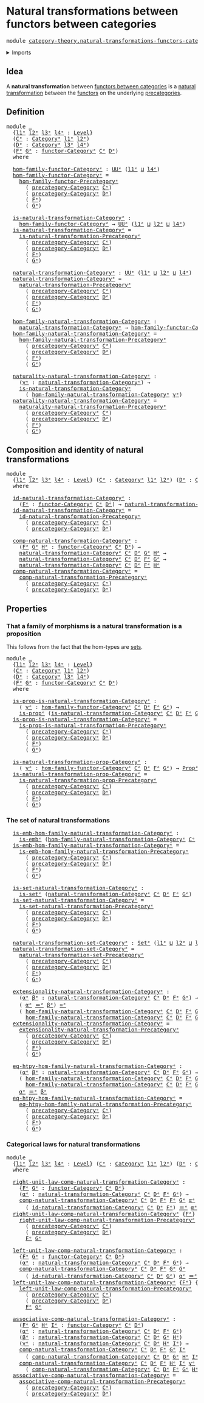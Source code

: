# Natural transformations between functors between categories

<pre class="Agda"><a id="72" class="Keyword">module</a> <a id="79" href="category-theory.natural-transformations-functors-categories%25E1%25B5%2589.html" class="Module">category-theory.natural-transformations-functors-categoriesᵉ</a> <a id="140" class="Keyword">where</a>
</pre>
<details><summary>Imports</summary>

<pre class="Agda"><a id="196" class="Keyword">open</a> <a id="201" class="Keyword">import</a> <a id="208" href="category-theory.categories%25E1%25B5%2589.html" class="Module">category-theory.categoriesᵉ</a>
<a id="236" class="Keyword">open</a> <a id="241" class="Keyword">import</a> <a id="248" href="category-theory.functors-categories%25E1%25B5%2589.html" class="Module">category-theory.functors-categoriesᵉ</a>
<a id="285" class="Keyword">open</a> <a id="290" class="Keyword">import</a> <a id="297" href="category-theory.natural-transformations-functors-precategories%25E1%25B5%2589.html" class="Module">category-theory.natural-transformations-functors-precategoriesᵉ</a>

<a id="362" class="Keyword">open</a> <a id="367" class="Keyword">import</a> <a id="374" href="foundation.embeddings%25E1%25B5%2589.html" class="Module">foundation.embeddingsᵉ</a>
<a id="397" class="Keyword">open</a> <a id="402" class="Keyword">import</a> <a id="409" href="foundation.equivalences%25E1%25B5%2589.html" class="Module">foundation.equivalencesᵉ</a>
<a id="434" class="Keyword">open</a> <a id="439" class="Keyword">import</a> <a id="446" href="foundation.homotopies%25E1%25B5%2589.html" class="Module">foundation.homotopiesᵉ</a>
<a id="469" class="Keyword">open</a> <a id="474" class="Keyword">import</a> <a id="481" href="foundation.identity-types%25E1%25B5%2589.html" class="Module">foundation.identity-typesᵉ</a>
<a id="508" class="Keyword">open</a> <a id="513" class="Keyword">import</a> <a id="520" href="foundation.propositions%25E1%25B5%2589.html" class="Module">foundation.propositionsᵉ</a>
<a id="545" class="Keyword">open</a> <a id="550" class="Keyword">import</a> <a id="557" href="foundation.sets%25E1%25B5%2589.html" class="Module">foundation.setsᵉ</a>
<a id="574" class="Keyword">open</a> <a id="579" class="Keyword">import</a> <a id="586" href="foundation.universe-levels%25E1%25B5%2589.html" class="Module">foundation.universe-levelsᵉ</a>
</pre>
</details>

## Idea

A **natural transformation** between
[functors between categories](category-theory.functors-categories.md) is a
[natural transformation](category-theory.natural-transformations-functors-precategories.md)
between the [functors](category-theory.functors-precategories.md) on the
underlying [precategories](category-theory.precategories.md).

## Definition

<pre class="Agda"><a id="1003" class="Keyword">module</a> <a id="1010" href="category-theory.natural-transformations-functors-categories%25E1%25B5%2589.html#1010" class="Module">_</a>
  <a id="1014" class="Symbol">{</a><a id="1015" href="category-theory.natural-transformations-functors-categories%25E1%25B5%2589.html#1015" class="Bound">l1ᵉ</a> <a id="1019" href="category-theory.natural-transformations-functors-categories%25E1%25B5%2589.html#1019" class="Bound">l2ᵉ</a> <a id="1023" href="category-theory.natural-transformations-functors-categories%25E1%25B5%2589.html#1023" class="Bound">l3ᵉ</a> <a id="1027" href="category-theory.natural-transformations-functors-categories%25E1%25B5%2589.html#1027" class="Bound">l4ᵉ</a> <a id="1031" class="Symbol">:</a> <a id="1033" href="Agda.Primitive.html#742" class="Postulate">Level</a><a id="1038" class="Symbol">}</a>
  <a id="1042" class="Symbol">(</a><a id="1043" href="category-theory.natural-transformations-functors-categories%25E1%25B5%2589.html#1043" class="Bound">Cᵉ</a> <a id="1046" class="Symbol">:</a> <a id="1048" href="category-theory.categories%25E1%25B5%2589.html#2222" class="Function">Categoryᵉ</a> <a id="1058" href="category-theory.natural-transformations-functors-categories%25E1%25B5%2589.html#1015" class="Bound">l1ᵉ</a> <a id="1062" href="category-theory.natural-transformations-functors-categories%25E1%25B5%2589.html#1019" class="Bound">l2ᵉ</a><a id="1065" class="Symbol">)</a>
  <a id="1069" class="Symbol">(</a><a id="1070" href="category-theory.natural-transformations-functors-categories%25E1%25B5%2589.html#1070" class="Bound">Dᵉ</a> <a id="1073" class="Symbol">:</a> <a id="1075" href="category-theory.categories%25E1%25B5%2589.html#2222" class="Function">Categoryᵉ</a> <a id="1085" href="category-theory.natural-transformations-functors-categories%25E1%25B5%2589.html#1023" class="Bound">l3ᵉ</a> <a id="1089" href="category-theory.natural-transformations-functors-categories%25E1%25B5%2589.html#1027" class="Bound">l4ᵉ</a><a id="1092" class="Symbol">)</a>
  <a id="1096" class="Symbol">(</a><a id="1097" href="category-theory.natural-transformations-functors-categories%25E1%25B5%2589.html#1097" class="Bound">Fᵉ</a> <a id="1100" href="category-theory.natural-transformations-functors-categories%25E1%25B5%2589.html#1100" class="Bound">Gᵉ</a> <a id="1103" class="Symbol">:</a> <a id="1105" href="category-theory.functors-categories%25E1%25B5%2589.html#2321" class="Function">functor-Categoryᵉ</a> <a id="1123" href="category-theory.natural-transformations-functors-categories%25E1%25B5%2589.html#1043" class="Bound">Cᵉ</a> <a id="1126" href="category-theory.natural-transformations-functors-categories%25E1%25B5%2589.html#1070" class="Bound">Dᵉ</a><a id="1128" class="Symbol">)</a>
  <a id="1132" class="Keyword">where</a>

  <a id="1141" href="category-theory.natural-transformations-functors-categories%25E1%25B5%2589.html#1141" class="Function">hom-family-functor-Categoryᵉ</a> <a id="1170" class="Symbol">:</a> <a id="1172" href="Agda.Primitive.html#429" class="Primitive">UUᵉ</a> <a id="1176" class="Symbol">(</a><a id="1177" href="category-theory.natural-transformations-functors-categories%25E1%25B5%2589.html#1015" class="Bound">l1ᵉ</a> <a id="1181" href="Agda.Primitive.html#961" class="Primitive Operator">⊔</a> <a id="1183" href="category-theory.natural-transformations-functors-categories%25E1%25B5%2589.html#1027" class="Bound">l4ᵉ</a><a id="1186" class="Symbol">)</a>
  <a id="1190" href="category-theory.natural-transformations-functors-categories%25E1%25B5%2589.html#1141" class="Function">hom-family-functor-Categoryᵉ</a> <a id="1219" class="Symbol">=</a>
    <a id="1225" href="category-theory.natural-transformations-functors-precategories%25E1%25B5%2589.html#1378" class="Function">hom-family-functor-Precategoryᵉ</a>
      <a id="1263" class="Symbol">(</a> <a id="1265" href="category-theory.categories%25E1%25B5%2589.html#2419" class="Function">precategory-Categoryᵉ</a> <a id="1287" href="category-theory.natural-transformations-functors-categories%25E1%25B5%2589.html#1043" class="Bound">Cᵉ</a><a id="1289" class="Symbol">)</a>
      <a id="1297" class="Symbol">(</a> <a id="1299" href="category-theory.categories%25E1%25B5%2589.html#2419" class="Function">precategory-Categoryᵉ</a> <a id="1321" href="category-theory.natural-transformations-functors-categories%25E1%25B5%2589.html#1070" class="Bound">Dᵉ</a><a id="1323" class="Symbol">)</a>
      <a id="1331" class="Symbol">(</a> <a id="1333" href="category-theory.natural-transformations-functors-categories%25E1%25B5%2589.html#1097" class="Bound">Fᵉ</a><a id="1335" class="Symbol">)</a>
      <a id="1343" class="Symbol">(</a> <a id="1345" href="category-theory.natural-transformations-functors-categories%25E1%25B5%2589.html#1100" class="Bound">Gᵉ</a><a id="1347" class="Symbol">)</a>

  <a id="1352" href="category-theory.natural-transformations-functors-categories%25E1%25B5%2589.html#1352" class="Function">is-natural-transformation-Categoryᵉ</a> <a id="1388" class="Symbol">:</a>
    <a id="1394" href="category-theory.natural-transformations-functors-categories%25E1%25B5%2589.html#1141" class="Function">hom-family-functor-Categoryᵉ</a> <a id="1423" class="Symbol">→</a> <a id="1425" href="Agda.Primitive.html#429" class="Primitive">UUᵉ</a> <a id="1429" class="Symbol">(</a><a id="1430" href="category-theory.natural-transformations-functors-categories%25E1%25B5%2589.html#1015" class="Bound">l1ᵉ</a> <a id="1434" href="Agda.Primitive.html#961" class="Primitive Operator">⊔</a> <a id="1436" href="category-theory.natural-transformations-functors-categories%25E1%25B5%2589.html#1019" class="Bound">l2ᵉ</a> <a id="1440" href="Agda.Primitive.html#961" class="Primitive Operator">⊔</a> <a id="1442" href="category-theory.natural-transformations-functors-categories%25E1%25B5%2589.html#1027" class="Bound">l4ᵉ</a><a id="1445" class="Symbol">)</a>
  <a id="1449" href="category-theory.natural-transformations-functors-categories%25E1%25B5%2589.html#1352" class="Function">is-natural-transformation-Categoryᵉ</a> <a id="1485" class="Symbol">=</a>
    <a id="1491" href="category-theory.natural-transformations-functors-precategories%25E1%25B5%2589.html#1591" class="Function">is-natural-transformation-Precategoryᵉ</a>
      <a id="1536" class="Symbol">(</a> <a id="1538" href="category-theory.categories%25E1%25B5%2589.html#2419" class="Function">precategory-Categoryᵉ</a> <a id="1560" href="category-theory.natural-transformations-functors-categories%25E1%25B5%2589.html#1043" class="Bound">Cᵉ</a><a id="1562" class="Symbol">)</a>
      <a id="1570" class="Symbol">(</a> <a id="1572" href="category-theory.categories%25E1%25B5%2589.html#2419" class="Function">precategory-Categoryᵉ</a> <a id="1594" href="category-theory.natural-transformations-functors-categories%25E1%25B5%2589.html#1070" class="Bound">Dᵉ</a><a id="1596" class="Symbol">)</a>
      <a id="1604" class="Symbol">(</a> <a id="1606" href="category-theory.natural-transformations-functors-categories%25E1%25B5%2589.html#1097" class="Bound">Fᵉ</a><a id="1608" class="Symbol">)</a>
      <a id="1616" class="Symbol">(</a> <a id="1618" href="category-theory.natural-transformations-functors-categories%25E1%25B5%2589.html#1100" class="Bound">Gᵉ</a><a id="1620" class="Symbol">)</a>

  <a id="1625" href="category-theory.natural-transformations-functors-categories%25E1%25B5%2589.html#1625" class="Function">natural-transformation-Categoryᵉ</a> <a id="1658" class="Symbol">:</a> <a id="1660" href="Agda.Primitive.html#429" class="Primitive">UUᵉ</a> <a id="1664" class="Symbol">(</a><a id="1665" href="category-theory.natural-transformations-functors-categories%25E1%25B5%2589.html#1015" class="Bound">l1ᵉ</a> <a id="1669" href="Agda.Primitive.html#961" class="Primitive Operator">⊔</a> <a id="1671" href="category-theory.natural-transformations-functors-categories%25E1%25B5%2589.html#1019" class="Bound">l2ᵉ</a> <a id="1675" href="Agda.Primitive.html#961" class="Primitive Operator">⊔</a> <a id="1677" href="category-theory.natural-transformations-functors-categories%25E1%25B5%2589.html#1027" class="Bound">l4ᵉ</a><a id="1680" class="Symbol">)</a>
  <a id="1684" href="category-theory.natural-transformations-functors-categories%25E1%25B5%2589.html#1625" class="Function">natural-transformation-Categoryᵉ</a> <a id="1717" class="Symbol">=</a>
    <a id="1723" href="category-theory.natural-transformations-functors-precategories%25E1%25B5%2589.html#1877" class="Function">natural-transformation-Precategoryᵉ</a>
      <a id="1765" class="Symbol">(</a> <a id="1767" href="category-theory.categories%25E1%25B5%2589.html#2419" class="Function">precategory-Categoryᵉ</a> <a id="1789" href="category-theory.natural-transformations-functors-categories%25E1%25B5%2589.html#1043" class="Bound">Cᵉ</a><a id="1791" class="Symbol">)</a>
      <a id="1799" class="Symbol">(</a> <a id="1801" href="category-theory.categories%25E1%25B5%2589.html#2419" class="Function">precategory-Categoryᵉ</a> <a id="1823" href="category-theory.natural-transformations-functors-categories%25E1%25B5%2589.html#1070" class="Bound">Dᵉ</a><a id="1825" class="Symbol">)</a>
      <a id="1833" class="Symbol">(</a> <a id="1835" href="category-theory.natural-transformations-functors-categories%25E1%25B5%2589.html#1097" class="Bound">Fᵉ</a><a id="1837" class="Symbol">)</a>
      <a id="1845" class="Symbol">(</a> <a id="1847" href="category-theory.natural-transformations-functors-categories%25E1%25B5%2589.html#1100" class="Bound">Gᵉ</a><a id="1849" class="Symbol">)</a>

  <a id="1854" href="category-theory.natural-transformations-functors-categories%25E1%25B5%2589.html#1854" class="Function">hom-family-natural-transformation-Categoryᵉ</a> <a id="1898" class="Symbol">:</a>
    <a id="1904" href="category-theory.natural-transformations-functors-categories%25E1%25B5%2589.html#1625" class="Function">natural-transformation-Categoryᵉ</a> <a id="1937" class="Symbol">→</a> <a id="1939" href="category-theory.natural-transformations-functors-categories%25E1%25B5%2589.html#1141" class="Function">hom-family-functor-Categoryᵉ</a>
  <a id="1970" href="category-theory.natural-transformations-functors-categories%25E1%25B5%2589.html#1854" class="Function">hom-family-natural-transformation-Categoryᵉ</a> <a id="2014" class="Symbol">=</a>
    <a id="2020" href="category-theory.natural-transformations-functors-precategories%25E1%25B5%2589.html#2116" class="Function">hom-family-natural-transformation-Precategoryᵉ</a>
      <a id="2073" class="Symbol">(</a> <a id="2075" href="category-theory.categories%25E1%25B5%2589.html#2419" class="Function">precategory-Categoryᵉ</a> <a id="2097" href="category-theory.natural-transformations-functors-categories%25E1%25B5%2589.html#1043" class="Bound">Cᵉ</a><a id="2099" class="Symbol">)</a>
      <a id="2107" class="Symbol">(</a> <a id="2109" href="category-theory.categories%25E1%25B5%2589.html#2419" class="Function">precategory-Categoryᵉ</a> <a id="2131" href="category-theory.natural-transformations-functors-categories%25E1%25B5%2589.html#1070" class="Bound">Dᵉ</a><a id="2133" class="Symbol">)</a>
      <a id="2141" class="Symbol">(</a> <a id="2143" href="category-theory.natural-transformations-functors-categories%25E1%25B5%2589.html#1097" class="Bound">Fᵉ</a><a id="2145" class="Symbol">)</a>
      <a id="2153" class="Symbol">(</a> <a id="2155" href="category-theory.natural-transformations-functors-categories%25E1%25B5%2589.html#1100" class="Bound">Gᵉ</a><a id="2157" class="Symbol">)</a>

  <a id="2162" href="category-theory.natural-transformations-functors-categories%25E1%25B5%2589.html#2162" class="Function">naturality-natural-transformation-Categoryᵉ</a> <a id="2206" class="Symbol">:</a>
    <a id="2212" class="Symbol">(</a><a id="2213" href="category-theory.natural-transformations-functors-categories%25E1%25B5%2589.html#2213" class="Bound">γᵉ</a> <a id="2216" class="Symbol">:</a> <a id="2218" href="category-theory.natural-transformations-functors-categories%25E1%25B5%2589.html#1625" class="Function">natural-transformation-Categoryᵉ</a><a id="2250" class="Symbol">)</a> <a id="2252" class="Symbol">→</a>
    <a id="2258" href="category-theory.natural-transformations-functors-categories%25E1%25B5%2589.html#1352" class="Function">is-natural-transformation-Categoryᵉ</a>
      <a id="2300" class="Symbol">(</a> <a id="2302" href="category-theory.natural-transformations-functors-categories%25E1%25B5%2589.html#1854" class="Function">hom-family-natural-transformation-Categoryᵉ</a> <a id="2346" href="category-theory.natural-transformations-functors-categories%25E1%25B5%2589.html#2213" class="Bound">γᵉ</a><a id="2348" class="Symbol">)</a>
  <a id="2352" href="category-theory.natural-transformations-functors-categories%25E1%25B5%2589.html#2162" class="Function">naturality-natural-transformation-Categoryᵉ</a> <a id="2396" class="Symbol">=</a>
    <a id="2402" href="category-theory.natural-transformations-functors-precategories%25E1%25B5%2589.html#2440" class="Function">naturality-natural-transformation-Precategoryᵉ</a>
      <a id="2455" class="Symbol">(</a> <a id="2457" href="category-theory.categories%25E1%25B5%2589.html#2419" class="Function">precategory-Categoryᵉ</a> <a id="2479" href="category-theory.natural-transformations-functors-categories%25E1%25B5%2589.html#1043" class="Bound">Cᵉ</a><a id="2481" class="Symbol">)</a>
      <a id="2489" class="Symbol">(</a> <a id="2491" href="category-theory.categories%25E1%25B5%2589.html#2419" class="Function">precategory-Categoryᵉ</a> <a id="2513" href="category-theory.natural-transformations-functors-categories%25E1%25B5%2589.html#1070" class="Bound">Dᵉ</a><a id="2515" class="Symbol">)</a>
      <a id="2523" class="Symbol">(</a> <a id="2525" href="category-theory.natural-transformations-functors-categories%25E1%25B5%2589.html#1097" class="Bound">Fᵉ</a><a id="2527" class="Symbol">)</a>
      <a id="2535" class="Symbol">(</a> <a id="2537" href="category-theory.natural-transformations-functors-categories%25E1%25B5%2589.html#1100" class="Bound">Gᵉ</a><a id="2539" class="Symbol">)</a>
</pre>
## Composition and identity of natural transformations

<pre class="Agda"><a id="2610" class="Keyword">module</a> <a id="2617" href="category-theory.natural-transformations-functors-categories%25E1%25B5%2589.html#2617" class="Module">_</a>
  <a id="2621" class="Symbol">{</a><a id="2622" href="category-theory.natural-transformations-functors-categories%25E1%25B5%2589.html#2622" class="Bound">l1ᵉ</a> <a id="2626" href="category-theory.natural-transformations-functors-categories%25E1%25B5%2589.html#2626" class="Bound">l2ᵉ</a> <a id="2630" href="category-theory.natural-transformations-functors-categories%25E1%25B5%2589.html#2630" class="Bound">l3ᵉ</a> <a id="2634" href="category-theory.natural-transformations-functors-categories%25E1%25B5%2589.html#2634" class="Bound">l4ᵉ</a> <a id="2638" class="Symbol">:</a> <a id="2640" href="Agda.Primitive.html#742" class="Postulate">Level</a><a id="2645" class="Symbol">}</a> <a id="2647" class="Symbol">(</a><a id="2648" href="category-theory.natural-transformations-functors-categories%25E1%25B5%2589.html#2648" class="Bound">Cᵉ</a> <a id="2651" class="Symbol">:</a> <a id="2653" href="category-theory.categories%25E1%25B5%2589.html#2222" class="Function">Categoryᵉ</a> <a id="2663" href="category-theory.natural-transformations-functors-categories%25E1%25B5%2589.html#2622" class="Bound">l1ᵉ</a> <a id="2667" href="category-theory.natural-transformations-functors-categories%25E1%25B5%2589.html#2626" class="Bound">l2ᵉ</a><a id="2670" class="Symbol">)</a> <a id="2672" class="Symbol">(</a><a id="2673" href="category-theory.natural-transformations-functors-categories%25E1%25B5%2589.html#2673" class="Bound">Dᵉ</a> <a id="2676" class="Symbol">:</a> <a id="2678" href="category-theory.categories%25E1%25B5%2589.html#2222" class="Function">Categoryᵉ</a> <a id="2688" href="category-theory.natural-transformations-functors-categories%25E1%25B5%2589.html#2630" class="Bound">l3ᵉ</a> <a id="2692" href="category-theory.natural-transformations-functors-categories%25E1%25B5%2589.html#2634" class="Bound">l4ᵉ</a><a id="2695" class="Symbol">)</a>
  <a id="2699" class="Keyword">where</a>

  <a id="2708" href="category-theory.natural-transformations-functors-categories%25E1%25B5%2589.html#2708" class="Function">id-natural-transformation-Categoryᵉ</a> <a id="2744" class="Symbol">:</a>
    <a id="2750" class="Symbol">(</a><a id="2751" href="category-theory.natural-transformations-functors-categories%25E1%25B5%2589.html#2751" class="Bound">Fᵉ</a> <a id="2754" class="Symbol">:</a> <a id="2756" href="category-theory.functors-categories%25E1%25B5%2589.html#2321" class="Function">functor-Categoryᵉ</a> <a id="2774" href="category-theory.natural-transformations-functors-categories%25E1%25B5%2589.html#2648" class="Bound">Cᵉ</a> <a id="2777" href="category-theory.natural-transformations-functors-categories%25E1%25B5%2589.html#2673" class="Bound">Dᵉ</a><a id="2779" class="Symbol">)</a> <a id="2781" class="Symbol">→</a> <a id="2783" href="category-theory.natural-transformations-functors-categories%25E1%25B5%2589.html#1625" class="Function">natural-transformation-Categoryᵉ</a> <a id="2816" href="category-theory.natural-transformations-functors-categories%25E1%25B5%2589.html#2648" class="Bound">Cᵉ</a> <a id="2819" href="category-theory.natural-transformations-functors-categories%25E1%25B5%2589.html#2673" class="Bound">Dᵉ</a> <a id="2822" href="category-theory.natural-transformations-functors-categories%25E1%25B5%2589.html#2751" class="Bound">Fᵉ</a> <a id="2825" href="category-theory.natural-transformations-functors-categories%25E1%25B5%2589.html#2751" class="Bound">Fᵉ</a>
  <a id="2830" href="category-theory.natural-transformations-functors-categories%25E1%25B5%2589.html#2708" class="Function">id-natural-transformation-Categoryᵉ</a> <a id="2866" class="Symbol">=</a>
    <a id="2872" href="category-theory.natural-transformations-functors-precategories%25E1%25B5%2589.html#3015" class="Function">id-natural-transformation-Precategoryᵉ</a>
      <a id="2917" class="Symbol">(</a> <a id="2919" href="category-theory.categories%25E1%25B5%2589.html#2419" class="Function">precategory-Categoryᵉ</a> <a id="2941" href="category-theory.natural-transformations-functors-categories%25E1%25B5%2589.html#2648" class="Bound">Cᵉ</a><a id="2943" class="Symbol">)</a>
      <a id="2951" class="Symbol">(</a> <a id="2953" href="category-theory.categories%25E1%25B5%2589.html#2419" class="Function">precategory-Categoryᵉ</a> <a id="2975" href="category-theory.natural-transformations-functors-categories%25E1%25B5%2589.html#2673" class="Bound">Dᵉ</a><a id="2977" class="Symbol">)</a>

  <a id="2982" href="category-theory.natural-transformations-functors-categories%25E1%25B5%2589.html#2982" class="Function">comp-natural-transformation-Categoryᵉ</a> <a id="3020" class="Symbol">:</a>
    <a id="3026" class="Symbol">(</a><a id="3027" href="category-theory.natural-transformations-functors-categories%25E1%25B5%2589.html#3027" class="Bound">Fᵉ</a> <a id="3030" href="category-theory.natural-transformations-functors-categories%25E1%25B5%2589.html#3030" class="Bound">Gᵉ</a> <a id="3033" href="category-theory.natural-transformations-functors-categories%25E1%25B5%2589.html#3033" class="Bound">Hᵉ</a> <a id="3036" class="Symbol">:</a> <a id="3038" href="category-theory.functors-categories%25E1%25B5%2589.html#2321" class="Function">functor-Categoryᵉ</a> <a id="3056" href="category-theory.natural-transformations-functors-categories%25E1%25B5%2589.html#2648" class="Bound">Cᵉ</a> <a id="3059" href="category-theory.natural-transformations-functors-categories%25E1%25B5%2589.html#2673" class="Bound">Dᵉ</a><a id="3061" class="Symbol">)</a> <a id="3063" class="Symbol">→</a>
    <a id="3069" href="category-theory.natural-transformations-functors-categories%25E1%25B5%2589.html#1625" class="Function">natural-transformation-Categoryᵉ</a> <a id="3102" href="category-theory.natural-transformations-functors-categories%25E1%25B5%2589.html#2648" class="Bound">Cᵉ</a> <a id="3105" href="category-theory.natural-transformations-functors-categories%25E1%25B5%2589.html#2673" class="Bound">Dᵉ</a> <a id="3108" href="category-theory.natural-transformations-functors-categories%25E1%25B5%2589.html#3030" class="Bound">Gᵉ</a> <a id="3111" href="category-theory.natural-transformations-functors-categories%25E1%25B5%2589.html#3033" class="Bound">Hᵉ</a> <a id="3114" class="Symbol">→</a>
    <a id="3120" href="category-theory.natural-transformations-functors-categories%25E1%25B5%2589.html#1625" class="Function">natural-transformation-Categoryᵉ</a> <a id="3153" href="category-theory.natural-transformations-functors-categories%25E1%25B5%2589.html#2648" class="Bound">Cᵉ</a> <a id="3156" href="category-theory.natural-transformations-functors-categories%25E1%25B5%2589.html#2673" class="Bound">Dᵉ</a> <a id="3159" href="category-theory.natural-transformations-functors-categories%25E1%25B5%2589.html#3027" class="Bound">Fᵉ</a> <a id="3162" href="category-theory.natural-transformations-functors-categories%25E1%25B5%2589.html#3030" class="Bound">Gᵉ</a> <a id="3165" class="Symbol">→</a>
    <a id="3171" href="category-theory.natural-transformations-functors-categories%25E1%25B5%2589.html#1625" class="Function">natural-transformation-Categoryᵉ</a> <a id="3204" href="category-theory.natural-transformations-functors-categories%25E1%25B5%2589.html#2648" class="Bound">Cᵉ</a> <a id="3207" href="category-theory.natural-transformations-functors-categories%25E1%25B5%2589.html#2673" class="Bound">Dᵉ</a> <a id="3210" href="category-theory.natural-transformations-functors-categories%25E1%25B5%2589.html#3027" class="Bound">Fᵉ</a> <a id="3213" href="category-theory.natural-transformations-functors-categories%25E1%25B5%2589.html#3033" class="Bound">Hᵉ</a>
  <a id="3218" href="category-theory.natural-transformations-functors-categories%25E1%25B5%2589.html#2982" class="Function">comp-natural-transformation-Categoryᵉ</a> <a id="3256" class="Symbol">=</a>
    <a id="3262" href="category-theory.natural-transformations-functors-precategories%25E1%25B5%2589.html#3289" class="Function">comp-natural-transformation-Precategoryᵉ</a>
      <a id="3309" class="Symbol">(</a> <a id="3311" href="category-theory.categories%25E1%25B5%2589.html#2419" class="Function">precategory-Categoryᵉ</a> <a id="3333" href="category-theory.natural-transformations-functors-categories%25E1%25B5%2589.html#2648" class="Bound">Cᵉ</a><a id="3335" class="Symbol">)</a>
      <a id="3343" class="Symbol">(</a> <a id="3345" href="category-theory.categories%25E1%25B5%2589.html#2419" class="Function">precategory-Categoryᵉ</a> <a id="3367" href="category-theory.natural-transformations-functors-categories%25E1%25B5%2589.html#2673" class="Bound">Dᵉ</a><a id="3369" class="Symbol">)</a>
</pre>
## Properties

### That a family of morphisms is a natural transformation is a proposition

This follows from the fact that the hom-types are
[sets](foundation-core.sets.md).

<pre class="Agda"><a id="3560" class="Keyword">module</a> <a id="3567" href="category-theory.natural-transformations-functors-categories%25E1%25B5%2589.html#3567" class="Module">_</a>
  <a id="3571" class="Symbol">{</a><a id="3572" href="category-theory.natural-transformations-functors-categories%25E1%25B5%2589.html#3572" class="Bound">l1ᵉ</a> <a id="3576" href="category-theory.natural-transformations-functors-categories%25E1%25B5%2589.html#3576" class="Bound">l2ᵉ</a> <a id="3580" href="category-theory.natural-transformations-functors-categories%25E1%25B5%2589.html#3580" class="Bound">l3ᵉ</a> <a id="3584" href="category-theory.natural-transformations-functors-categories%25E1%25B5%2589.html#3584" class="Bound">l4ᵉ</a> <a id="3588" class="Symbol">:</a> <a id="3590" href="Agda.Primitive.html#742" class="Postulate">Level</a><a id="3595" class="Symbol">}</a>
  <a id="3599" class="Symbol">(</a><a id="3600" href="category-theory.natural-transformations-functors-categories%25E1%25B5%2589.html#3600" class="Bound">Cᵉ</a> <a id="3603" class="Symbol">:</a> <a id="3605" href="category-theory.categories%25E1%25B5%2589.html#2222" class="Function">Categoryᵉ</a> <a id="3615" href="category-theory.natural-transformations-functors-categories%25E1%25B5%2589.html#3572" class="Bound">l1ᵉ</a> <a id="3619" href="category-theory.natural-transformations-functors-categories%25E1%25B5%2589.html#3576" class="Bound">l2ᵉ</a><a id="3622" class="Symbol">)</a>
  <a id="3626" class="Symbol">(</a><a id="3627" href="category-theory.natural-transformations-functors-categories%25E1%25B5%2589.html#3627" class="Bound">Dᵉ</a> <a id="3630" class="Symbol">:</a> <a id="3632" href="category-theory.categories%25E1%25B5%2589.html#2222" class="Function">Categoryᵉ</a> <a id="3642" href="category-theory.natural-transformations-functors-categories%25E1%25B5%2589.html#3580" class="Bound">l3ᵉ</a> <a id="3646" href="category-theory.natural-transformations-functors-categories%25E1%25B5%2589.html#3584" class="Bound">l4ᵉ</a><a id="3649" class="Symbol">)</a>
  <a id="3653" class="Symbol">(</a><a id="3654" href="category-theory.natural-transformations-functors-categories%25E1%25B5%2589.html#3654" class="Bound">Fᵉ</a> <a id="3657" href="category-theory.natural-transformations-functors-categories%25E1%25B5%2589.html#3657" class="Bound">Gᵉ</a> <a id="3660" class="Symbol">:</a> <a id="3662" href="category-theory.functors-categories%25E1%25B5%2589.html#2321" class="Function">functor-Categoryᵉ</a> <a id="3680" href="category-theory.natural-transformations-functors-categories%25E1%25B5%2589.html#3600" class="Bound">Cᵉ</a> <a id="3683" href="category-theory.natural-transformations-functors-categories%25E1%25B5%2589.html#3627" class="Bound">Dᵉ</a><a id="3685" class="Symbol">)</a>
  <a id="3689" class="Keyword">where</a>

  <a id="3698" href="category-theory.natural-transformations-functors-categories%25E1%25B5%2589.html#3698" class="Function">is-prop-is-natural-transformation-Categoryᵉ</a> <a id="3742" class="Symbol">:</a>
    <a id="3748" class="Symbol">(</a> <a id="3750" href="category-theory.natural-transformations-functors-categories%25E1%25B5%2589.html#3750" class="Bound">γᵉ</a> <a id="3753" class="Symbol">:</a> <a id="3755" href="category-theory.natural-transformations-functors-categories%25E1%25B5%2589.html#1141" class="Function">hom-family-functor-Categoryᵉ</a> <a id="3784" href="category-theory.natural-transformations-functors-categories%25E1%25B5%2589.html#3600" class="Bound">Cᵉ</a> <a id="3787" href="category-theory.natural-transformations-functors-categories%25E1%25B5%2589.html#3627" class="Bound">Dᵉ</a> <a id="3790" href="category-theory.natural-transformations-functors-categories%25E1%25B5%2589.html#3654" class="Bound">Fᵉ</a> <a id="3793" href="category-theory.natural-transformations-functors-categories%25E1%25B5%2589.html#3657" class="Bound">Gᵉ</a><a id="3795" class="Symbol">)</a> <a id="3797" class="Symbol">→</a>
    <a id="3803" href="foundation-core.propositions%25E1%25B5%2589.html#1041" class="Function">is-propᵉ</a> <a id="3812" class="Symbol">(</a><a id="3813" href="category-theory.natural-transformations-functors-categories%25E1%25B5%2589.html#1352" class="Function">is-natural-transformation-Categoryᵉ</a> <a id="3849" href="category-theory.natural-transformations-functors-categories%25E1%25B5%2589.html#3600" class="Bound">Cᵉ</a> <a id="3852" href="category-theory.natural-transformations-functors-categories%25E1%25B5%2589.html#3627" class="Bound">Dᵉ</a> <a id="3855" href="category-theory.natural-transformations-functors-categories%25E1%25B5%2589.html#3654" class="Bound">Fᵉ</a> <a id="3858" href="category-theory.natural-transformations-functors-categories%25E1%25B5%2589.html#3657" class="Bound">Gᵉ</a> <a id="3861" href="category-theory.natural-transformations-functors-categories%25E1%25B5%2589.html#3750" class="Bound">γᵉ</a><a id="3863" class="Symbol">)</a>
  <a id="3867" href="category-theory.natural-transformations-functors-categories%25E1%25B5%2589.html#3698" class="Function">is-prop-is-natural-transformation-Categoryᵉ</a> <a id="3911" class="Symbol">=</a>
    <a id="3917" href="category-theory.natural-transformations-functors-precategories%25E1%25B5%2589.html#4817" class="Function">is-prop-is-natural-transformation-Precategoryᵉ</a>
      <a id="3970" class="Symbol">(</a> <a id="3972" href="category-theory.categories%25E1%25B5%2589.html#2419" class="Function">precategory-Categoryᵉ</a> <a id="3994" href="category-theory.natural-transformations-functors-categories%25E1%25B5%2589.html#3600" class="Bound">Cᵉ</a><a id="3996" class="Symbol">)</a>
      <a id="4004" class="Symbol">(</a> <a id="4006" href="category-theory.categories%25E1%25B5%2589.html#2419" class="Function">precategory-Categoryᵉ</a> <a id="4028" href="category-theory.natural-transformations-functors-categories%25E1%25B5%2589.html#3627" class="Bound">Dᵉ</a><a id="4030" class="Symbol">)</a>
      <a id="4038" class="Symbol">(</a> <a id="4040" href="category-theory.natural-transformations-functors-categories%25E1%25B5%2589.html#3654" class="Bound">Fᵉ</a><a id="4042" class="Symbol">)</a>
      <a id="4050" class="Symbol">(</a> <a id="4052" href="category-theory.natural-transformations-functors-categories%25E1%25B5%2589.html#3657" class="Bound">Gᵉ</a><a id="4054" class="Symbol">)</a>

  <a id="4059" href="category-theory.natural-transformations-functors-categories%25E1%25B5%2589.html#4059" class="Function">is-natural-transformation-prop-Categoryᵉ</a> <a id="4100" class="Symbol">:</a>
    <a id="4106" class="Symbol">(</a> <a id="4108" href="category-theory.natural-transformations-functors-categories%25E1%25B5%2589.html#4108" class="Bound">γᵉ</a> <a id="4111" class="Symbol">:</a> <a id="4113" href="category-theory.natural-transformations-functors-categories%25E1%25B5%2589.html#1141" class="Function">hom-family-functor-Categoryᵉ</a> <a id="4142" href="category-theory.natural-transformations-functors-categories%25E1%25B5%2589.html#3600" class="Bound">Cᵉ</a> <a id="4145" href="category-theory.natural-transformations-functors-categories%25E1%25B5%2589.html#3627" class="Bound">Dᵉ</a> <a id="4148" href="category-theory.natural-transformations-functors-categories%25E1%25B5%2589.html#3654" class="Bound">Fᵉ</a> <a id="4151" href="category-theory.natural-transformations-functors-categories%25E1%25B5%2589.html#3657" class="Bound">Gᵉ</a><a id="4153" class="Symbol">)</a> <a id="4155" class="Symbol">→</a> <a id="4157" href="foundation-core.propositions%25E1%25B5%2589.html#1181" class="Function">Propᵉ</a> <a id="4163" class="Symbol">(</a><a id="4164" href="category-theory.natural-transformations-functors-categories%25E1%25B5%2589.html#3572" class="Bound">l1ᵉ</a> <a id="4168" href="Agda.Primitive.html#961" class="Primitive Operator">⊔</a> <a id="4170" href="category-theory.natural-transformations-functors-categories%25E1%25B5%2589.html#3576" class="Bound">l2ᵉ</a> <a id="4174" href="Agda.Primitive.html#961" class="Primitive Operator">⊔</a> <a id="4176" href="category-theory.natural-transformations-functors-categories%25E1%25B5%2589.html#3584" class="Bound">l4ᵉ</a><a id="4179" class="Symbol">)</a>
  <a id="4183" href="category-theory.natural-transformations-functors-categories%25E1%25B5%2589.html#4059" class="Function">is-natural-transformation-prop-Categoryᵉ</a> <a id="4224" class="Symbol">=</a>
    <a id="4230" href="category-theory.natural-transformations-functors-precategories%25E1%25B5%2589.html#5193" class="Function">is-natural-transformation-prop-Precategoryᵉ</a>
      <a id="4280" class="Symbol">(</a> <a id="4282" href="category-theory.categories%25E1%25B5%2589.html#2419" class="Function">precategory-Categoryᵉ</a> <a id="4304" href="category-theory.natural-transformations-functors-categories%25E1%25B5%2589.html#3600" class="Bound">Cᵉ</a><a id="4306" class="Symbol">)</a>
      <a id="4314" class="Symbol">(</a> <a id="4316" href="category-theory.categories%25E1%25B5%2589.html#2419" class="Function">precategory-Categoryᵉ</a> <a id="4338" href="category-theory.natural-transformations-functors-categories%25E1%25B5%2589.html#3627" class="Bound">Dᵉ</a><a id="4340" class="Symbol">)</a>
      <a id="4348" class="Symbol">(</a> <a id="4350" href="category-theory.natural-transformations-functors-categories%25E1%25B5%2589.html#3654" class="Bound">Fᵉ</a><a id="4352" class="Symbol">)</a>
      <a id="4360" class="Symbol">(</a> <a id="4362" href="category-theory.natural-transformations-functors-categories%25E1%25B5%2589.html#3657" class="Bound">Gᵉ</a><a id="4364" class="Symbol">)</a>
</pre>
### The set of natural transformations

<pre class="Agda">  <a id="4421" href="category-theory.natural-transformations-functors-categories%25E1%25B5%2589.html#4421" class="Function">is-emb-hom-family-natural-transformation-Categoryᵉ</a> <a id="4472" class="Symbol">:</a>
    <a id="4478" href="foundation-core.embeddings%25E1%25B5%2589.html#1101" class="Function">is-embᵉ</a> <a id="4486" class="Symbol">(</a><a id="4487" href="category-theory.natural-transformations-functors-categories%25E1%25B5%2589.html#1854" class="Function">hom-family-natural-transformation-Categoryᵉ</a> <a id="4531" href="category-theory.natural-transformations-functors-categories%25E1%25B5%2589.html#3600" class="Bound">Cᵉ</a> <a id="4534" href="category-theory.natural-transformations-functors-categories%25E1%25B5%2589.html#3627" class="Bound">Dᵉ</a> <a id="4537" href="category-theory.natural-transformations-functors-categories%25E1%25B5%2589.html#3654" class="Bound">Fᵉ</a> <a id="4540" href="category-theory.natural-transformations-functors-categories%25E1%25B5%2589.html#3657" class="Bound">Gᵉ</a><a id="4542" class="Symbol">)</a>
  <a id="4546" href="category-theory.natural-transformations-functors-categories%25E1%25B5%2589.html#4421" class="Function">is-emb-hom-family-natural-transformation-Categoryᵉ</a> <a id="4597" class="Symbol">=</a>
    <a id="4603" href="category-theory.natural-transformations-functors-precategories%25E1%25B5%2589.html#5712" class="Function">is-emb-hom-family-natural-transformation-Precategoryᵉ</a>
      <a id="4663" class="Symbol">(</a> <a id="4665" href="category-theory.categories%25E1%25B5%2589.html#2419" class="Function">precategory-Categoryᵉ</a> <a id="4687" href="category-theory.natural-transformations-functors-categories%25E1%25B5%2589.html#3600" class="Bound">Cᵉ</a><a id="4689" class="Symbol">)</a>
      <a id="4697" class="Symbol">(</a> <a id="4699" href="category-theory.categories%25E1%25B5%2589.html#2419" class="Function">precategory-Categoryᵉ</a> <a id="4721" href="category-theory.natural-transformations-functors-categories%25E1%25B5%2589.html#3627" class="Bound">Dᵉ</a><a id="4723" class="Symbol">)</a>
      <a id="4731" class="Symbol">(</a> <a id="4733" href="category-theory.natural-transformations-functors-categories%25E1%25B5%2589.html#3654" class="Bound">Fᵉ</a><a id="4735" class="Symbol">)</a>
      <a id="4743" class="Symbol">(</a> <a id="4745" href="category-theory.natural-transformations-functors-categories%25E1%25B5%2589.html#3657" class="Bound">Gᵉ</a><a id="4747" class="Symbol">)</a>

  <a id="4752" href="category-theory.natural-transformations-functors-categories%25E1%25B5%2589.html#4752" class="Function">is-set-natural-transformation-Categoryᵉ</a> <a id="4792" class="Symbol">:</a>
    <a id="4798" href="foundation-core.sets%25E1%25B5%2589.html#807" class="Function">is-setᵉ</a> <a id="4806" class="Symbol">(</a><a id="4807" href="category-theory.natural-transformations-functors-categories%25E1%25B5%2589.html#1625" class="Function">natural-transformation-Categoryᵉ</a> <a id="4840" href="category-theory.natural-transformations-functors-categories%25E1%25B5%2589.html#3600" class="Bound">Cᵉ</a> <a id="4843" href="category-theory.natural-transformations-functors-categories%25E1%25B5%2589.html#3627" class="Bound">Dᵉ</a> <a id="4846" href="category-theory.natural-transformations-functors-categories%25E1%25B5%2589.html#3654" class="Bound">Fᵉ</a> <a id="4849" href="category-theory.natural-transformations-functors-categories%25E1%25B5%2589.html#3657" class="Bound">Gᵉ</a><a id="4851" class="Symbol">)</a>
  <a id="4855" href="category-theory.natural-transformations-functors-categories%25E1%25B5%2589.html#4752" class="Function">is-set-natural-transformation-Categoryᵉ</a> <a id="4895" class="Symbol">=</a>
    <a id="4901" href="category-theory.natural-transformations-functors-precategories%25E1%25B5%2589.html#6421" class="Function">is-set-natural-transformation-Precategoryᵉ</a>
      <a id="4950" class="Symbol">(</a> <a id="4952" href="category-theory.categories%25E1%25B5%2589.html#2419" class="Function">precategory-Categoryᵉ</a> <a id="4974" href="category-theory.natural-transformations-functors-categories%25E1%25B5%2589.html#3600" class="Bound">Cᵉ</a><a id="4976" class="Symbol">)</a>
      <a id="4984" class="Symbol">(</a> <a id="4986" href="category-theory.categories%25E1%25B5%2589.html#2419" class="Function">precategory-Categoryᵉ</a> <a id="5008" href="category-theory.natural-transformations-functors-categories%25E1%25B5%2589.html#3627" class="Bound">Dᵉ</a><a id="5010" class="Symbol">)</a>
      <a id="5018" class="Symbol">(</a> <a id="5020" href="category-theory.natural-transformations-functors-categories%25E1%25B5%2589.html#3654" class="Bound">Fᵉ</a><a id="5022" class="Symbol">)</a>
      <a id="5030" class="Symbol">(</a> <a id="5032" href="category-theory.natural-transformations-functors-categories%25E1%25B5%2589.html#3657" class="Bound">Gᵉ</a><a id="5034" class="Symbol">)</a>

  <a id="5039" href="category-theory.natural-transformations-functors-categories%25E1%25B5%2589.html#5039" class="Function">natural-transformation-set-Categoryᵉ</a> <a id="5076" class="Symbol">:</a> <a id="5078" href="foundation-core.sets%25E1%25B5%2589.html#897" class="Function">Setᵉ</a> <a id="5083" class="Symbol">(</a><a id="5084" href="category-theory.natural-transformations-functors-categories%25E1%25B5%2589.html#3572" class="Bound">l1ᵉ</a> <a id="5088" href="Agda.Primitive.html#961" class="Primitive Operator">⊔</a> <a id="5090" href="category-theory.natural-transformations-functors-categories%25E1%25B5%2589.html#3576" class="Bound">l2ᵉ</a> <a id="5094" href="Agda.Primitive.html#961" class="Primitive Operator">⊔</a> <a id="5096" href="category-theory.natural-transformations-functors-categories%25E1%25B5%2589.html#3584" class="Bound">l4ᵉ</a><a id="5099" class="Symbol">)</a>
  <a id="5103" href="category-theory.natural-transformations-functors-categories%25E1%25B5%2589.html#5039" class="Function">natural-transformation-set-Categoryᵉ</a> <a id="5140" class="Symbol">=</a>
    <a id="5146" href="category-theory.natural-transformations-functors-precategories%25E1%25B5%2589.html#6721" class="Function">natural-transformation-set-Precategoryᵉ</a>
      <a id="5192" class="Symbol">(</a> <a id="5194" href="category-theory.categories%25E1%25B5%2589.html#2419" class="Function">precategory-Categoryᵉ</a> <a id="5216" href="category-theory.natural-transformations-functors-categories%25E1%25B5%2589.html#3600" class="Bound">Cᵉ</a><a id="5218" class="Symbol">)</a>
      <a id="5226" class="Symbol">(</a> <a id="5228" href="category-theory.categories%25E1%25B5%2589.html#2419" class="Function">precategory-Categoryᵉ</a> <a id="5250" href="category-theory.natural-transformations-functors-categories%25E1%25B5%2589.html#3627" class="Bound">Dᵉ</a><a id="5252" class="Symbol">)</a>
      <a id="5260" class="Symbol">(</a> <a id="5262" href="category-theory.natural-transformations-functors-categories%25E1%25B5%2589.html#3654" class="Bound">Fᵉ</a><a id="5264" class="Symbol">)</a>
      <a id="5272" class="Symbol">(</a> <a id="5274" href="category-theory.natural-transformations-functors-categories%25E1%25B5%2589.html#3657" class="Bound">Gᵉ</a><a id="5276" class="Symbol">)</a>

  <a id="5281" href="category-theory.natural-transformations-functors-categories%25E1%25B5%2589.html#5281" class="Function">extensionality-natural-transformation-Categoryᵉ</a> <a id="5329" class="Symbol">:</a>
    <a id="5335" class="Symbol">(</a><a id="5336" href="category-theory.natural-transformations-functors-categories%25E1%25B5%2589.html#5336" class="Bound">αᵉ</a> <a id="5339" href="category-theory.natural-transformations-functors-categories%25E1%25B5%2589.html#5339" class="Bound">βᵉ</a> <a id="5342" class="Symbol">:</a> <a id="5344" href="category-theory.natural-transformations-functors-categories%25E1%25B5%2589.html#1625" class="Function">natural-transformation-Categoryᵉ</a> <a id="5377" href="category-theory.natural-transformations-functors-categories%25E1%25B5%2589.html#3600" class="Bound">Cᵉ</a> <a id="5380" href="category-theory.natural-transformations-functors-categories%25E1%25B5%2589.html#3627" class="Bound">Dᵉ</a> <a id="5383" href="category-theory.natural-transformations-functors-categories%25E1%25B5%2589.html#3654" class="Bound">Fᵉ</a> <a id="5386" href="category-theory.natural-transformations-functors-categories%25E1%25B5%2589.html#3657" class="Bound">Gᵉ</a><a id="5388" class="Symbol">)</a> <a id="5390" class="Symbol">→</a>
    <a id="5396" class="Symbol">(</a> <a id="5398" href="category-theory.natural-transformations-functors-categories%25E1%25B5%2589.html#5336" class="Bound">αᵉ</a> <a id="5401" href="foundation-core.identity-types%25E1%25B5%2589.html#2730" class="Function Operator">＝ᵉ</a> <a id="5404" href="category-theory.natural-transformations-functors-categories%25E1%25B5%2589.html#5339" class="Bound">βᵉ</a><a id="5406" class="Symbol">)</a> <a id="5408" href="foundation-core.equivalences%25E1%25B5%2589.html#2662" class="Function Operator">≃ᵉ</a>
    <a id="5415" class="Symbol">(</a> <a id="5417" href="category-theory.natural-transformations-functors-categories%25E1%25B5%2589.html#1854" class="Function">hom-family-natural-transformation-Categoryᵉ</a> <a id="5461" href="category-theory.natural-transformations-functors-categories%25E1%25B5%2589.html#3600" class="Bound">Cᵉ</a> <a id="5464" href="category-theory.natural-transformations-functors-categories%25E1%25B5%2589.html#3627" class="Bound">Dᵉ</a> <a id="5467" href="category-theory.natural-transformations-functors-categories%25E1%25B5%2589.html#3654" class="Bound">Fᵉ</a> <a id="5470" href="category-theory.natural-transformations-functors-categories%25E1%25B5%2589.html#3657" class="Bound">Gᵉ</a> <a id="5473" href="category-theory.natural-transformations-functors-categories%25E1%25B5%2589.html#5336" class="Bound">αᵉ</a> <a id="5476" href="foundation-core.homotopies%25E1%25B5%2589.html#2800" class="Function Operator">~ᵉ</a>
      <a id="5485" href="category-theory.natural-transformations-functors-categories%25E1%25B5%2589.html#1854" class="Function">hom-family-natural-transformation-Categoryᵉ</a> <a id="5529" href="category-theory.natural-transformations-functors-categories%25E1%25B5%2589.html#3600" class="Bound">Cᵉ</a> <a id="5532" href="category-theory.natural-transformations-functors-categories%25E1%25B5%2589.html#3627" class="Bound">Dᵉ</a> <a id="5535" href="category-theory.natural-transformations-functors-categories%25E1%25B5%2589.html#3654" class="Bound">Fᵉ</a> <a id="5538" href="category-theory.natural-transformations-functors-categories%25E1%25B5%2589.html#3657" class="Bound">Gᵉ</a> <a id="5541" href="category-theory.natural-transformations-functors-categories%25E1%25B5%2589.html#5339" class="Bound">βᵉ</a><a id="5543" class="Symbol">)</a>
  <a id="5547" href="category-theory.natural-transformations-functors-categories%25E1%25B5%2589.html#5281" class="Function">extensionality-natural-transformation-Categoryᵉ</a> <a id="5595" class="Symbol">=</a>
    <a id="5601" href="category-theory.natural-transformations-functors-precategories%25E1%25B5%2589.html#6994" class="Function">extensionality-natural-transformation-Precategoryᵉ</a>
      <a id="5658" class="Symbol">(</a> <a id="5660" href="category-theory.categories%25E1%25B5%2589.html#2419" class="Function">precategory-Categoryᵉ</a> <a id="5682" href="category-theory.natural-transformations-functors-categories%25E1%25B5%2589.html#3600" class="Bound">Cᵉ</a><a id="5684" class="Symbol">)</a>
      <a id="5692" class="Symbol">(</a> <a id="5694" href="category-theory.categories%25E1%25B5%2589.html#2419" class="Function">precategory-Categoryᵉ</a> <a id="5716" href="category-theory.natural-transformations-functors-categories%25E1%25B5%2589.html#3627" class="Bound">Dᵉ</a><a id="5718" class="Symbol">)</a>
      <a id="5726" class="Symbol">(</a> <a id="5728" href="category-theory.natural-transformations-functors-categories%25E1%25B5%2589.html#3654" class="Bound">Fᵉ</a><a id="5730" class="Symbol">)</a>
      <a id="5738" class="Symbol">(</a> <a id="5740" href="category-theory.natural-transformations-functors-categories%25E1%25B5%2589.html#3657" class="Bound">Gᵉ</a><a id="5742" class="Symbol">)</a>

  <a id="5747" href="category-theory.natural-transformations-functors-categories%25E1%25B5%2589.html#5747" class="Function">eq-htpy-hom-family-natural-transformation-Categoryᵉ</a> <a id="5799" class="Symbol">:</a>
    <a id="5805" class="Symbol">(</a><a id="5806" href="category-theory.natural-transformations-functors-categories%25E1%25B5%2589.html#5806" class="Bound">αᵉ</a> <a id="5809" href="category-theory.natural-transformations-functors-categories%25E1%25B5%2589.html#5809" class="Bound">βᵉ</a> <a id="5812" class="Symbol">:</a> <a id="5814" href="category-theory.natural-transformations-functors-categories%25E1%25B5%2589.html#1625" class="Function">natural-transformation-Categoryᵉ</a> <a id="5847" href="category-theory.natural-transformations-functors-categories%25E1%25B5%2589.html#3600" class="Bound">Cᵉ</a> <a id="5850" href="category-theory.natural-transformations-functors-categories%25E1%25B5%2589.html#3627" class="Bound">Dᵉ</a> <a id="5853" href="category-theory.natural-transformations-functors-categories%25E1%25B5%2589.html#3654" class="Bound">Fᵉ</a> <a id="5856" href="category-theory.natural-transformations-functors-categories%25E1%25B5%2589.html#3657" class="Bound">Gᵉ</a><a id="5858" class="Symbol">)</a> <a id="5860" class="Symbol">→</a>
    <a id="5866" class="Symbol">(</a> <a id="5868" href="category-theory.natural-transformations-functors-categories%25E1%25B5%2589.html#1854" class="Function">hom-family-natural-transformation-Categoryᵉ</a> <a id="5912" href="category-theory.natural-transformations-functors-categories%25E1%25B5%2589.html#3600" class="Bound">Cᵉ</a> <a id="5915" href="category-theory.natural-transformations-functors-categories%25E1%25B5%2589.html#3627" class="Bound">Dᵉ</a> <a id="5918" href="category-theory.natural-transformations-functors-categories%25E1%25B5%2589.html#3654" class="Bound">Fᵉ</a> <a id="5921" href="category-theory.natural-transformations-functors-categories%25E1%25B5%2589.html#3657" class="Bound">Gᵉ</a> <a id="5924" href="category-theory.natural-transformations-functors-categories%25E1%25B5%2589.html#5806" class="Bound">αᵉ</a> <a id="5927" href="foundation-core.homotopies%25E1%25B5%2589.html#2800" class="Function Operator">~ᵉ</a>
      <a id="5936" href="category-theory.natural-transformations-functors-categories%25E1%25B5%2589.html#1854" class="Function">hom-family-natural-transformation-Categoryᵉ</a> <a id="5980" href="category-theory.natural-transformations-functors-categories%25E1%25B5%2589.html#3600" class="Bound">Cᵉ</a> <a id="5983" href="category-theory.natural-transformations-functors-categories%25E1%25B5%2589.html#3627" class="Bound">Dᵉ</a> <a id="5986" href="category-theory.natural-transformations-functors-categories%25E1%25B5%2589.html#3654" class="Bound">Fᵉ</a> <a id="5989" href="category-theory.natural-transformations-functors-categories%25E1%25B5%2589.html#3657" class="Bound">Gᵉ</a> <a id="5992" href="category-theory.natural-transformations-functors-categories%25E1%25B5%2589.html#5809" class="Bound">βᵉ</a><a id="5994" class="Symbol">)</a> <a id="5996" class="Symbol">→</a>
    <a id="6002" href="category-theory.natural-transformations-functors-categories%25E1%25B5%2589.html#5806" class="Bound">αᵉ</a> <a id="6005" href="foundation-core.identity-types%25E1%25B5%2589.html#2730" class="Function Operator">＝ᵉ</a> <a id="6008" href="category-theory.natural-transformations-functors-categories%25E1%25B5%2589.html#5809" class="Bound">βᵉ</a>
  <a id="6013" href="category-theory.natural-transformations-functors-categories%25E1%25B5%2589.html#5747" class="Function">eq-htpy-hom-family-natural-transformation-Categoryᵉ</a> <a id="6065" class="Symbol">=</a>
    <a id="6071" href="category-theory.natural-transformations-functors-precategories%25E1%25B5%2589.html#7479" class="Function">eq-htpy-hom-family-natural-transformation-Precategoryᵉ</a>
      <a id="6132" class="Symbol">(</a> <a id="6134" href="category-theory.categories%25E1%25B5%2589.html#2419" class="Function">precategory-Categoryᵉ</a> <a id="6156" href="category-theory.natural-transformations-functors-categories%25E1%25B5%2589.html#3600" class="Bound">Cᵉ</a><a id="6158" class="Symbol">)</a>
      <a id="6166" class="Symbol">(</a> <a id="6168" href="category-theory.categories%25E1%25B5%2589.html#2419" class="Function">precategory-Categoryᵉ</a> <a id="6190" href="category-theory.natural-transformations-functors-categories%25E1%25B5%2589.html#3627" class="Bound">Dᵉ</a><a id="6192" class="Symbol">)</a>
      <a id="6200" class="Symbol">(</a> <a id="6202" href="category-theory.natural-transformations-functors-categories%25E1%25B5%2589.html#3654" class="Bound">Fᵉ</a><a id="6204" class="Symbol">)</a>
      <a id="6212" class="Symbol">(</a> <a id="6214" href="category-theory.natural-transformations-functors-categories%25E1%25B5%2589.html#3657" class="Bound">Gᵉ</a><a id="6216" class="Symbol">)</a>
</pre>
### Categorical laws for natural transformations

<pre class="Agda"><a id="6281" class="Keyword">module</a> <a id="6288" href="category-theory.natural-transformations-functors-categories%25E1%25B5%2589.html#6288" class="Module">_</a>
  <a id="6292" class="Symbol">{</a><a id="6293" href="category-theory.natural-transformations-functors-categories%25E1%25B5%2589.html#6293" class="Bound">l1ᵉ</a> <a id="6297" href="category-theory.natural-transformations-functors-categories%25E1%25B5%2589.html#6297" class="Bound">l2ᵉ</a> <a id="6301" href="category-theory.natural-transformations-functors-categories%25E1%25B5%2589.html#6301" class="Bound">l3ᵉ</a> <a id="6305" href="category-theory.natural-transformations-functors-categories%25E1%25B5%2589.html#6305" class="Bound">l4ᵉ</a> <a id="6309" class="Symbol">:</a> <a id="6311" href="Agda.Primitive.html#742" class="Postulate">Level</a><a id="6316" class="Symbol">}</a> <a id="6318" class="Symbol">(</a><a id="6319" href="category-theory.natural-transformations-functors-categories%25E1%25B5%2589.html#6319" class="Bound">Cᵉ</a> <a id="6322" class="Symbol">:</a> <a id="6324" href="category-theory.categories%25E1%25B5%2589.html#2222" class="Function">Categoryᵉ</a> <a id="6334" href="category-theory.natural-transformations-functors-categories%25E1%25B5%2589.html#6293" class="Bound">l1ᵉ</a> <a id="6338" href="category-theory.natural-transformations-functors-categories%25E1%25B5%2589.html#6297" class="Bound">l2ᵉ</a><a id="6341" class="Symbol">)</a> <a id="6343" class="Symbol">(</a><a id="6344" href="category-theory.natural-transformations-functors-categories%25E1%25B5%2589.html#6344" class="Bound">Dᵉ</a> <a id="6347" class="Symbol">:</a> <a id="6349" href="category-theory.categories%25E1%25B5%2589.html#2222" class="Function">Categoryᵉ</a> <a id="6359" href="category-theory.natural-transformations-functors-categories%25E1%25B5%2589.html#6301" class="Bound">l3ᵉ</a> <a id="6363" href="category-theory.natural-transformations-functors-categories%25E1%25B5%2589.html#6305" class="Bound">l4ᵉ</a><a id="6366" class="Symbol">)</a>
  <a id="6370" class="Keyword">where</a>

  <a id="6379" href="category-theory.natural-transformations-functors-categories%25E1%25B5%2589.html#6379" class="Function">right-unit-law-comp-natural-transformation-Categoryᵉ</a> <a id="6432" class="Symbol">:</a>
    <a id="6438" class="Symbol">{</a><a id="6439" href="category-theory.natural-transformations-functors-categories%25E1%25B5%2589.html#6439" class="Bound">Fᵉ</a> <a id="6442" href="category-theory.natural-transformations-functors-categories%25E1%25B5%2589.html#6442" class="Bound">Gᵉ</a> <a id="6445" class="Symbol">:</a> <a id="6447" href="category-theory.functors-categories%25E1%25B5%2589.html#2321" class="Function">functor-Categoryᵉ</a> <a id="6465" href="category-theory.natural-transformations-functors-categories%25E1%25B5%2589.html#6319" class="Bound">Cᵉ</a> <a id="6468" href="category-theory.natural-transformations-functors-categories%25E1%25B5%2589.html#6344" class="Bound">Dᵉ</a><a id="6470" class="Symbol">}</a>
    <a id="6476" class="Symbol">(</a><a id="6477" href="category-theory.natural-transformations-functors-categories%25E1%25B5%2589.html#6477" class="Bound">αᵉ</a> <a id="6480" class="Symbol">:</a> <a id="6482" href="category-theory.natural-transformations-functors-categories%25E1%25B5%2589.html#1625" class="Function">natural-transformation-Categoryᵉ</a> <a id="6515" href="category-theory.natural-transformations-functors-categories%25E1%25B5%2589.html#6319" class="Bound">Cᵉ</a> <a id="6518" href="category-theory.natural-transformations-functors-categories%25E1%25B5%2589.html#6344" class="Bound">Dᵉ</a> <a id="6521" href="category-theory.natural-transformations-functors-categories%25E1%25B5%2589.html#6439" class="Bound">Fᵉ</a> <a id="6524" href="category-theory.natural-transformations-functors-categories%25E1%25B5%2589.html#6442" class="Bound">Gᵉ</a><a id="6526" class="Symbol">)</a> <a id="6528" class="Symbol">→</a>
    <a id="6534" href="category-theory.natural-transformations-functors-categories%25E1%25B5%2589.html#2982" class="Function">comp-natural-transformation-Categoryᵉ</a> <a id="6572" href="category-theory.natural-transformations-functors-categories%25E1%25B5%2589.html#6319" class="Bound">Cᵉ</a> <a id="6575" href="category-theory.natural-transformations-functors-categories%25E1%25B5%2589.html#6344" class="Bound">Dᵉ</a> <a id="6578" href="category-theory.natural-transformations-functors-categories%25E1%25B5%2589.html#6439" class="Bound">Fᵉ</a> <a id="6581" href="category-theory.natural-transformations-functors-categories%25E1%25B5%2589.html#6439" class="Bound">Fᵉ</a> <a id="6584" href="category-theory.natural-transformations-functors-categories%25E1%25B5%2589.html#6442" class="Bound">Gᵉ</a> <a id="6587" href="category-theory.natural-transformations-functors-categories%25E1%25B5%2589.html#6477" class="Bound">αᵉ</a>
      <a id="6596" class="Symbol">(</a> <a id="6598" href="category-theory.natural-transformations-functors-categories%25E1%25B5%2589.html#2708" class="Function">id-natural-transformation-Categoryᵉ</a> <a id="6634" href="category-theory.natural-transformations-functors-categories%25E1%25B5%2589.html#6319" class="Bound">Cᵉ</a> <a id="6637" href="category-theory.natural-transformations-functors-categories%25E1%25B5%2589.html#6344" class="Bound">Dᵉ</a> <a id="6640" href="category-theory.natural-transformations-functors-categories%25E1%25B5%2589.html#6439" class="Bound">Fᵉ</a><a id="6642" class="Symbol">)</a> <a id="6644" href="foundation-core.identity-types%25E1%25B5%2589.html#2730" class="Function Operator">＝ᵉ</a> <a id="6647" href="category-theory.natural-transformations-functors-categories%25E1%25B5%2589.html#6477" class="Bound">αᵉ</a>
  <a id="6652" href="category-theory.natural-transformations-functors-categories%25E1%25B5%2589.html#6379" class="Function">right-unit-law-comp-natural-transformation-Categoryᵉ</a> <a id="6705" class="Symbol">{</a><a id="6706" href="category-theory.natural-transformations-functors-categories%25E1%25B5%2589.html#6706" class="Bound">Fᵉ</a><a id="6708" class="Symbol">}</a> <a id="6710" class="Symbol">{</a><a id="6711" href="category-theory.natural-transformations-functors-categories%25E1%25B5%2589.html#6711" class="Bound">Gᵉ</a><a id="6713" class="Symbol">}</a> <a id="6715" class="Symbol">=</a>
    <a id="6721" href="category-theory.natural-transformations-functors-precategories%25E1%25B5%2589.html#8136" class="Function">right-unit-law-comp-natural-transformation-Precategoryᵉ</a>
      <a id="6783" class="Symbol">(</a> <a id="6785" href="category-theory.categories%25E1%25B5%2589.html#2419" class="Function">precategory-Categoryᵉ</a> <a id="6807" href="category-theory.natural-transformations-functors-categories%25E1%25B5%2589.html#6319" class="Bound">Cᵉ</a><a id="6809" class="Symbol">)</a>
      <a id="6817" class="Symbol">(</a> <a id="6819" href="category-theory.categories%25E1%25B5%2589.html#2419" class="Function">precategory-Categoryᵉ</a> <a id="6841" href="category-theory.natural-transformations-functors-categories%25E1%25B5%2589.html#6344" class="Bound">Dᵉ</a><a id="6843" class="Symbol">)</a>
      <a id="6851" href="category-theory.natural-transformations-functors-categories%25E1%25B5%2589.html#6706" class="Bound">Fᵉ</a> <a id="6854" href="category-theory.natural-transformations-functors-categories%25E1%25B5%2589.html#6711" class="Bound">Gᵉ</a>

  <a id="6860" href="category-theory.natural-transformations-functors-categories%25E1%25B5%2589.html#6860" class="Function">left-unit-law-comp-natural-transformation-Categoryᵉ</a> <a id="6912" class="Symbol">:</a>
    <a id="6918" class="Symbol">{</a><a id="6919" href="category-theory.natural-transformations-functors-categories%25E1%25B5%2589.html#6919" class="Bound">Fᵉ</a> <a id="6922" href="category-theory.natural-transformations-functors-categories%25E1%25B5%2589.html#6922" class="Bound">Gᵉ</a> <a id="6925" class="Symbol">:</a> <a id="6927" href="category-theory.functors-categories%25E1%25B5%2589.html#2321" class="Function">functor-Categoryᵉ</a> <a id="6945" href="category-theory.natural-transformations-functors-categories%25E1%25B5%2589.html#6319" class="Bound">Cᵉ</a> <a id="6948" href="category-theory.natural-transformations-functors-categories%25E1%25B5%2589.html#6344" class="Bound">Dᵉ</a><a id="6950" class="Symbol">}</a>
    <a id="6956" class="Symbol">(</a><a id="6957" href="category-theory.natural-transformations-functors-categories%25E1%25B5%2589.html#6957" class="Bound">αᵉ</a> <a id="6960" class="Symbol">:</a> <a id="6962" href="category-theory.natural-transformations-functors-categories%25E1%25B5%2589.html#1625" class="Function">natural-transformation-Categoryᵉ</a> <a id="6995" href="category-theory.natural-transformations-functors-categories%25E1%25B5%2589.html#6319" class="Bound">Cᵉ</a> <a id="6998" href="category-theory.natural-transformations-functors-categories%25E1%25B5%2589.html#6344" class="Bound">Dᵉ</a> <a id="7001" href="category-theory.natural-transformations-functors-categories%25E1%25B5%2589.html#6919" class="Bound">Fᵉ</a> <a id="7004" href="category-theory.natural-transformations-functors-categories%25E1%25B5%2589.html#6922" class="Bound">Gᵉ</a><a id="7006" class="Symbol">)</a> <a id="7008" class="Symbol">→</a>
    <a id="7014" href="category-theory.natural-transformations-functors-categories%25E1%25B5%2589.html#2982" class="Function">comp-natural-transformation-Categoryᵉ</a> <a id="7052" href="category-theory.natural-transformations-functors-categories%25E1%25B5%2589.html#6319" class="Bound">Cᵉ</a> <a id="7055" href="category-theory.natural-transformations-functors-categories%25E1%25B5%2589.html#6344" class="Bound">Dᵉ</a> <a id="7058" href="category-theory.natural-transformations-functors-categories%25E1%25B5%2589.html#6919" class="Bound">Fᵉ</a> <a id="7061" href="category-theory.natural-transformations-functors-categories%25E1%25B5%2589.html#6922" class="Bound">Gᵉ</a> <a id="7064" href="category-theory.natural-transformations-functors-categories%25E1%25B5%2589.html#6922" class="Bound">Gᵉ</a>
      <a id="7073" class="Symbol">(</a> <a id="7075" href="category-theory.natural-transformations-functors-categories%25E1%25B5%2589.html#2708" class="Function">id-natural-transformation-Categoryᵉ</a> <a id="7111" href="category-theory.natural-transformations-functors-categories%25E1%25B5%2589.html#6319" class="Bound">Cᵉ</a> <a id="7114" href="category-theory.natural-transformations-functors-categories%25E1%25B5%2589.html#6344" class="Bound">Dᵉ</a> <a id="7117" href="category-theory.natural-transformations-functors-categories%25E1%25B5%2589.html#6922" class="Bound">Gᵉ</a><a id="7119" class="Symbol">)</a> <a id="7121" href="category-theory.natural-transformations-functors-categories%25E1%25B5%2589.html#6957" class="Bound">αᵉ</a> <a id="7124" href="foundation-core.identity-types%25E1%25B5%2589.html#2730" class="Function Operator">＝ᵉ</a> <a id="7127" href="category-theory.natural-transformations-functors-categories%25E1%25B5%2589.html#6957" class="Bound">αᵉ</a>
  <a id="7132" href="category-theory.natural-transformations-functors-categories%25E1%25B5%2589.html#6860" class="Function">left-unit-law-comp-natural-transformation-Categoryᵉ</a> <a id="7184" class="Symbol">{</a><a id="7185" href="category-theory.natural-transformations-functors-categories%25E1%25B5%2589.html#7185" class="Bound">Fᵉ</a><a id="7187" class="Symbol">}</a> <a id="7189" class="Symbol">{</a><a id="7190" href="category-theory.natural-transformations-functors-categories%25E1%25B5%2589.html#7190" class="Bound">Gᵉ</a><a id="7192" class="Symbol">}</a> <a id="7194" class="Symbol">=</a>
    <a id="7200" href="category-theory.natural-transformations-functors-precategories%25E1%25B5%2589.html#8647" class="Function">left-unit-law-comp-natural-transformation-Precategoryᵉ</a>
      <a id="7261" class="Symbol">(</a> <a id="7263" href="category-theory.categories%25E1%25B5%2589.html#2419" class="Function">precategory-Categoryᵉ</a> <a id="7285" href="category-theory.natural-transformations-functors-categories%25E1%25B5%2589.html#6319" class="Bound">Cᵉ</a><a id="7287" class="Symbol">)</a>
      <a id="7295" class="Symbol">(</a> <a id="7297" href="category-theory.categories%25E1%25B5%2589.html#2419" class="Function">precategory-Categoryᵉ</a> <a id="7319" href="category-theory.natural-transformations-functors-categories%25E1%25B5%2589.html#6344" class="Bound">Dᵉ</a><a id="7321" class="Symbol">)</a>
      <a id="7329" href="category-theory.natural-transformations-functors-categories%25E1%25B5%2589.html#7185" class="Bound">Fᵉ</a> <a id="7332" href="category-theory.natural-transformations-functors-categories%25E1%25B5%2589.html#7190" class="Bound">Gᵉ</a>

  <a id="7338" href="category-theory.natural-transformations-functors-categories%25E1%25B5%2589.html#7338" class="Function">associative-comp-natural-transformation-Categoryᵉ</a> <a id="7388" class="Symbol">:</a>
    <a id="7394" class="Symbol">(</a><a id="7395" href="category-theory.natural-transformations-functors-categories%25E1%25B5%2589.html#7395" class="Bound">Fᵉ</a> <a id="7398" href="category-theory.natural-transformations-functors-categories%25E1%25B5%2589.html#7398" class="Bound">Gᵉ</a> <a id="7401" href="category-theory.natural-transformations-functors-categories%25E1%25B5%2589.html#7401" class="Bound">Hᵉ</a> <a id="7404" href="category-theory.natural-transformations-functors-categories%25E1%25B5%2589.html#7404" class="Bound">Iᵉ</a> <a id="7407" class="Symbol">:</a> <a id="7409" href="category-theory.functors-categories%25E1%25B5%2589.html#2321" class="Function">functor-Categoryᵉ</a> <a id="7427" href="category-theory.natural-transformations-functors-categories%25E1%25B5%2589.html#6319" class="Bound">Cᵉ</a> <a id="7430" href="category-theory.natural-transformations-functors-categories%25E1%25B5%2589.html#6344" class="Bound">Dᵉ</a><a id="7432" class="Symbol">)</a>
    <a id="7438" class="Symbol">(</a><a id="7439" href="category-theory.natural-transformations-functors-categories%25E1%25B5%2589.html#7439" class="Bound">αᵉ</a> <a id="7442" class="Symbol">:</a> <a id="7444" href="category-theory.natural-transformations-functors-categories%25E1%25B5%2589.html#1625" class="Function">natural-transformation-Categoryᵉ</a> <a id="7477" href="category-theory.natural-transformations-functors-categories%25E1%25B5%2589.html#6319" class="Bound">Cᵉ</a> <a id="7480" href="category-theory.natural-transformations-functors-categories%25E1%25B5%2589.html#6344" class="Bound">Dᵉ</a> <a id="7483" href="category-theory.natural-transformations-functors-categories%25E1%25B5%2589.html#7395" class="Bound">Fᵉ</a> <a id="7486" href="category-theory.natural-transformations-functors-categories%25E1%25B5%2589.html#7398" class="Bound">Gᵉ</a><a id="7488" class="Symbol">)</a>
    <a id="7494" class="Symbol">(</a><a id="7495" href="category-theory.natural-transformations-functors-categories%25E1%25B5%2589.html#7495" class="Bound">βᵉ</a> <a id="7498" class="Symbol">:</a> <a id="7500" href="category-theory.natural-transformations-functors-categories%25E1%25B5%2589.html#1625" class="Function">natural-transformation-Categoryᵉ</a> <a id="7533" href="category-theory.natural-transformations-functors-categories%25E1%25B5%2589.html#6319" class="Bound">Cᵉ</a> <a id="7536" href="category-theory.natural-transformations-functors-categories%25E1%25B5%2589.html#6344" class="Bound">Dᵉ</a> <a id="7539" href="category-theory.natural-transformations-functors-categories%25E1%25B5%2589.html#7398" class="Bound">Gᵉ</a> <a id="7542" href="category-theory.natural-transformations-functors-categories%25E1%25B5%2589.html#7401" class="Bound">Hᵉ</a><a id="7544" class="Symbol">)</a>
    <a id="7550" class="Symbol">(</a><a id="7551" href="category-theory.natural-transformations-functors-categories%25E1%25B5%2589.html#7551" class="Bound">γᵉ</a> <a id="7554" class="Symbol">:</a> <a id="7556" href="category-theory.natural-transformations-functors-categories%25E1%25B5%2589.html#1625" class="Function">natural-transformation-Categoryᵉ</a> <a id="7589" href="category-theory.natural-transformations-functors-categories%25E1%25B5%2589.html#6319" class="Bound">Cᵉ</a> <a id="7592" href="category-theory.natural-transformations-functors-categories%25E1%25B5%2589.html#6344" class="Bound">Dᵉ</a> <a id="7595" href="category-theory.natural-transformations-functors-categories%25E1%25B5%2589.html#7401" class="Bound">Hᵉ</a> <a id="7598" href="category-theory.natural-transformations-functors-categories%25E1%25B5%2589.html#7404" class="Bound">Iᵉ</a><a id="7600" class="Symbol">)</a> <a id="7602" class="Symbol">→</a>
    <a id="7608" href="category-theory.natural-transformations-functors-categories%25E1%25B5%2589.html#2982" class="Function">comp-natural-transformation-Categoryᵉ</a> <a id="7646" href="category-theory.natural-transformations-functors-categories%25E1%25B5%2589.html#6319" class="Bound">Cᵉ</a> <a id="7649" href="category-theory.natural-transformations-functors-categories%25E1%25B5%2589.html#6344" class="Bound">Dᵉ</a> <a id="7652" href="category-theory.natural-transformations-functors-categories%25E1%25B5%2589.html#7395" class="Bound">Fᵉ</a> <a id="7655" href="category-theory.natural-transformations-functors-categories%25E1%25B5%2589.html#7398" class="Bound">Gᵉ</a> <a id="7658" href="category-theory.natural-transformations-functors-categories%25E1%25B5%2589.html#7404" class="Bound">Iᵉ</a>
      <a id="7667" class="Symbol">(</a> <a id="7669" href="category-theory.natural-transformations-functors-categories%25E1%25B5%2589.html#2982" class="Function">comp-natural-transformation-Categoryᵉ</a> <a id="7707" href="category-theory.natural-transformations-functors-categories%25E1%25B5%2589.html#6319" class="Bound">Cᵉ</a> <a id="7710" href="category-theory.natural-transformations-functors-categories%25E1%25B5%2589.html#6344" class="Bound">Dᵉ</a> <a id="7713" href="category-theory.natural-transformations-functors-categories%25E1%25B5%2589.html#7398" class="Bound">Gᵉ</a> <a id="7716" href="category-theory.natural-transformations-functors-categories%25E1%25B5%2589.html#7401" class="Bound">Hᵉ</a> <a id="7719" href="category-theory.natural-transformations-functors-categories%25E1%25B5%2589.html#7404" class="Bound">Iᵉ</a> <a id="7722" href="category-theory.natural-transformations-functors-categories%25E1%25B5%2589.html#7551" class="Bound">γᵉ</a> <a id="7725" href="category-theory.natural-transformations-functors-categories%25E1%25B5%2589.html#7495" class="Bound">βᵉ</a><a id="7727" class="Symbol">)</a> <a id="7729" href="category-theory.natural-transformations-functors-categories%25E1%25B5%2589.html#7439" class="Bound">αᵉ</a> <a id="7732" href="foundation-core.identity-types%25E1%25B5%2589.html#2730" class="Function Operator">＝ᵉ</a>
    <a id="7739" href="category-theory.natural-transformations-functors-categories%25E1%25B5%2589.html#2982" class="Function">comp-natural-transformation-Categoryᵉ</a> <a id="7777" href="category-theory.natural-transformations-functors-categories%25E1%25B5%2589.html#6319" class="Bound">Cᵉ</a> <a id="7780" href="category-theory.natural-transformations-functors-categories%25E1%25B5%2589.html#6344" class="Bound">Dᵉ</a> <a id="7783" href="category-theory.natural-transformations-functors-categories%25E1%25B5%2589.html#7395" class="Bound">Fᵉ</a> <a id="7786" href="category-theory.natural-transformations-functors-categories%25E1%25B5%2589.html#7401" class="Bound">Hᵉ</a> <a id="7789" href="category-theory.natural-transformations-functors-categories%25E1%25B5%2589.html#7404" class="Bound">Iᵉ</a> <a id="7792" href="category-theory.natural-transformations-functors-categories%25E1%25B5%2589.html#7551" class="Bound">γᵉ</a>
      <a id="7801" class="Symbol">(</a> <a id="7803" href="category-theory.natural-transformations-functors-categories%25E1%25B5%2589.html#2982" class="Function">comp-natural-transformation-Categoryᵉ</a> <a id="7841" href="category-theory.natural-transformations-functors-categories%25E1%25B5%2589.html#6319" class="Bound">Cᵉ</a> <a id="7844" href="category-theory.natural-transformations-functors-categories%25E1%25B5%2589.html#6344" class="Bound">Dᵉ</a> <a id="7847" href="category-theory.natural-transformations-functors-categories%25E1%25B5%2589.html#7395" class="Bound">Fᵉ</a> <a id="7850" href="category-theory.natural-transformations-functors-categories%25E1%25B5%2589.html#7398" class="Bound">Gᵉ</a> <a id="7853" href="category-theory.natural-transformations-functors-categories%25E1%25B5%2589.html#7401" class="Bound">Hᵉ</a> <a id="7856" href="category-theory.natural-transformations-functors-categories%25E1%25B5%2589.html#7495" class="Bound">βᵉ</a> <a id="7859" href="category-theory.natural-transformations-functors-categories%25E1%25B5%2589.html#7439" class="Bound">αᵉ</a><a id="7861" class="Symbol">)</a>
  <a id="7865" href="category-theory.natural-transformations-functors-categories%25E1%25B5%2589.html#7338" class="Function">associative-comp-natural-transformation-Categoryᵉ</a> <a id="7915" class="Symbol">=</a>
    <a id="7921" href="category-theory.natural-transformations-functors-precategories%25E1%25B5%2589.html#9155" class="Function">associative-comp-natural-transformation-Precategoryᵉ</a>
      <a id="7980" class="Symbol">(</a> <a id="7982" href="category-theory.categories%25E1%25B5%2589.html#2419" class="Function">precategory-Categoryᵉ</a> <a id="8004" href="category-theory.natural-transformations-functors-categories%25E1%25B5%2589.html#6319" class="Bound">Cᵉ</a><a id="8006" class="Symbol">)</a>
      <a id="8014" class="Symbol">(</a> <a id="8016" href="category-theory.categories%25E1%25B5%2589.html#2419" class="Function">precategory-Categoryᵉ</a> <a id="8038" href="category-theory.natural-transformations-functors-categories%25E1%25B5%2589.html#6344" class="Bound">Dᵉ</a><a id="8040" class="Symbol">)</a>
</pre>